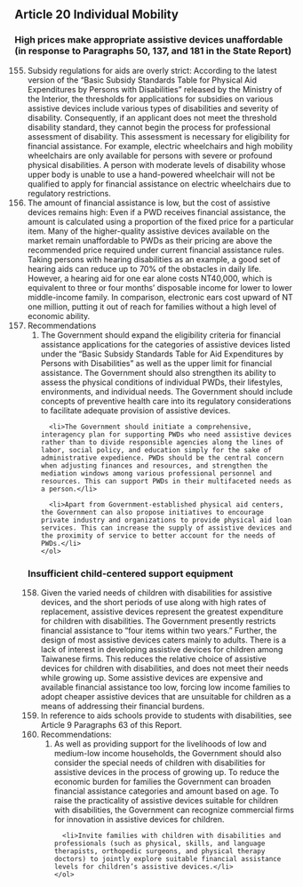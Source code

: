 ## Article 20 Individual Mobility

### High prices make appropriate assistive devices unaffordable (in response to Paragraphs 50, 137, and 181 in the State Report)

<ol start="155">
  <li>Subsidy regulations for aids are overly strict: According to the latest version of the “Basic Subsidy Standards Table for Physical Aid Expenditures by Persons with Disabilities” released by the Ministry of the Interior, the thresholds for applications for subsidies on various assistive devices include various types of disabilities and severity of disability. Consequently, if an applicant does not meet the threshold disability standard, they cannot begin the process for professional assessment of disability. This assessment is necessary for eligibility for financial assistance. For example, electric wheelchairs and high mobility wheelchairs are only available for persons with severe or profound physical disabilities. A person with moderate levels of disability whose upper body is unable to use a hand-powered wheelchair will not be qualified to apply for financial assistance on electric wheelchairs due to regulatory restrictions.</li>

  <li>The amount of financial assistance is low, but the cost of assistive devices remains high: Even if a PWD receives financial assistance, the amount is calculated using a proportion of the fixed price for a particular item. Many of the higher-quality assistive devices available on the market remain unaffordable to PWDs as their pricing are above the recommended price required under current financial assistance rules. Taking persons with hearing disabilities as an example, a good set of hearing aids can reduce up to 70% of the obstacles in daily life. However, a hearing aid for one ear alone costs NT40,000, which is equivalent to three or four months’ disposable income for lower to lower middle-income family. In comparison, electronic ears cost upward of NT one million, putting it out of reach for families without a high level of economic ability.</li>

  <li>Recommendations
    <ol>
      <li>The Government should expand the eligibility criteria for financial assistance applications for the categories of assistive devices listed under the “Basic Subsidy Standards Table for Aid Expenditures by Persons with Disabilities” as well as the upper limit for financial assistance. The Government should also strengthen its ability to assess the physical conditions of individual PWDs, their lifestyles, environments, and individual needs. The Government should include concepts of preventive health care into its regulatory considerations to facilitate adequate provision of assistive devices.</li>

      <li>The Government should initiate a comprehensive, interagency plan for supporting PWDs who need assistive devices rather than to divide responsible agencies along the lines of labor, social policy, and education simply for the sake of administrative expedience. PWDs should be the central concern when adjusting finances and resources, and strengthen the mediation windows among various professional personnel and resources. This can support PWDs in their multifaceted needs as a person.</li>

      <li>Apart from Government-established physical aid centers, the Government can also propose initiatives to encourage private industry and organizations to provide physical aid loan services. This can increase the supply of assistive devices and the proximity of service to better account for the needs of PWDs.</li>
    </ol>
  </li>
</ol>

### Insufficient child-centered support equipment

<ol start="158">
  <li>Given the varied needs of children with disabilities for assistive devices, and the short periods of use along with high rates of replacement, assistive devices represent the greatest expenditure for children with disabilities. The Government presently restricts financial assistance to “four items within two years.” Further, the design of most assistive devices caters mainly to adults. There is a lack of interest in developing assistive devices for children among Taiwanese firms. This reduces the relative choice of assistive devices for children with disabilities, and does not meet their needs while growing up. Some assistive devices are expensive and available financial assistance too low, forcing low income families to adopt cheaper assistive devices that are unsuitable for children as a means of addressing their financial burdens.</li>

  <li>In reference to aids schools provide to students with disabilities, see Article 9 Paragraphs 63 of this Report.</li>

  <li>Recommendations:
    <ol>
      <li>As well as providing support for the livelihoods of low and medium-low income households, the Government should also consider the special needs of children with disabilities for assistive devices in the process of growing up. To reduce the economic burden for families the Government can broaden financial assistance categories and amount based on age. To raise the practicality of assistive devices suitable for children with disabilities, the Government can recognize commercial firms for innovation in assistive devices for children.</li>

      <li>Invite families with children with disabilities and professionals (such as physical, skills, and language therapists, orthopedic surgeons, and physical therapy doctors) to jointly explore suitable financial assistance levels for children’s assistive devices.</li>
    </ol>
  </li>
</ol>
